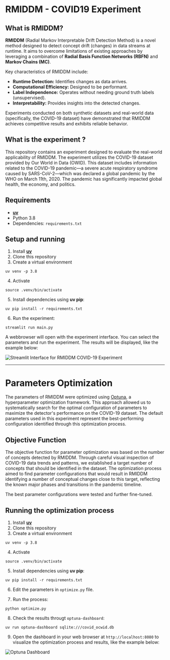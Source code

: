# RMIDDM - COVID19 Experiment

## What is RMIDDM?

**RMIDDM** (Radial Markov Interpretable Drift Detection Method) is a novel method designed to detect concept drift (changes) in data streams at runtime. It aims to overcome limitations of existing approaches by leveraging a combination of **Radial Basis Function Networks (RBFN)** and **Markov Chains (MC)**.

Key characteristics of RMIDDM include:

*   **Runtime Detection:** Identifies changes as data arrives.
*   **Computational Efficiency:** Designed to be performant.
*   **Label Independence:** Operates without needing ground truth labels (unsupervised).
*   **Interpretability:** Provides insights into the detected changes.

Experiments conducted on both synthetic datasets and real-world data (specifically, the COVID-19 dataset) have demonstrated that RMIDDM achieves competitive results and exhibits reliable behavior.

## What is the experiment ?

This repository contains an experiment designed to evaluate the real-world applicability of RMIDDM. The experiment utilizes the COVID-19 dataset provided by Our World in Data (OWID). This dataset includes information related to the COVID-19 pandemic—a severe acute respiratory syndrome caused by SARS-CoV-2—which was declared a global pandemic by the WHO on March 11th, 2020. The pandemic has significantly impacted global health, the economy, and politics.

## Requirements

* [**uv**](https://docs.astral.sh/uv/)
* Python 3.8
* Dependencies:  `requirements.txt`

## Setup and running 

1. Install [**uv**](https://docs.astral.sh/uv/)
2. Clone this repository
3. Create a virtual environment

```
uv venv -p 3.8
```

4. Activate

```
source .venv/bin/activate
```

5. Install dependencies using **uv pip**:

```
uv pip install -r requirements.txt
```

6. Run the experiment:

```
streamlit run main.py
```

A webbrowser will open with the experiment interface. You can select the parameters and run the experiment. The results will be displayed, like the example below:

![Streamlit Interface for RMIDDM COVID-19 Experiment](streamlit.gif)


---



# Parameters Optimization

The parameters of RMIDDM were optimized using [Optuna](https://optuna.org/), a hyperparameter optimization framework. This approach allowed us to systematically search for the optimal configuration of parameters to maximize the detector's performance on the COVID-19 dataset. The default parameters used in this experiment represent the best-performing configuration identified through this optimization process.


## Objective Function

The objective function for parameter optimization was based on the number of concepts detected by RMIDDM. Through careful visual inspection of COVID-19 data trends and patterns, we established a target number of concepts that should be identified in the dataset. The optimization process aimed to find parameter configurations that would result in RMIDDM identifying a number of conceptual changes close to this target, reflecting the known major phases and transitions in the pandemic timeline.

The best parameter configurations were tested and further fine-tuned.

## Running the optimization process

1. Install [**uv**](https://docs.astral.sh/uv/)
2. Clone this repository
3. Create a virtual environment

```
uv venv -p 3.8
```

4. Activate

```
source .venv/bin/activate
```

5. Install dependencies using **uv pip**:

```
uv pip install -r requirements.txt
```

6. Edit the parameters in `optimize.py` file.

7. Run the process:

```
python optimize.py
```

8. Check the results througt `optuna-dashboard`:

```
uv run optuna-dashboard sqlite:///covid_ocwid.db
```

9. Open the dashboard in your web browser at `http://localhost:8080` to visualize the optimization process and results, like the example below:



![Optuna Dashboard](optuna.gif)
